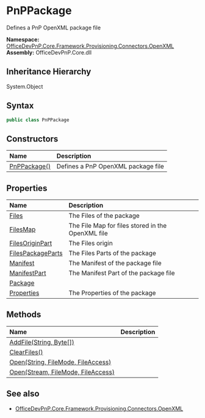 # PnPPackage
Defines a PnP OpenXML package file  

**Namespace:** [OfficeDevPnP.Core.Framework.Provisioning.Connectors.OpenXML](OfficeDevPnP.Core.Framework.Provisioning.Connectors.OpenXML.md)  
**Assembly:** OfficeDevPnP.Core.dll  
## Inheritance Hierarchy
System.Object  

## Syntax
```C#
public class PnPPackage
```
## Constructors
|**Name**|**Description**|
|:-----|:-----|
| [PnPPackage()](OfficeDevPnP.Core.Framework.Provisioning.Connectors.OpenXML.PnPPackage.ctor1.md) |  Defines a PnP OpenXML package file 
## Properties
|**Name**|**Description**|
|:-----|:-----|
| [Files](OfficeDevPnP.Core.Framework.Provisioning.Connectors.OpenXML.PnPPackage.Files.md) | The Files of the package
| [FilesMap](OfficeDevPnP.Core.Framework.Provisioning.Connectors.OpenXML.PnPPackage.FilesMap.md) | The File Map for files stored in the OpenXML file
| [FilesOriginPart](OfficeDevPnP.Core.Framework.Provisioning.Connectors.OpenXML.PnPPackage.FilesOriginPart.md) | The Files origin
| [FilesPackageParts](OfficeDevPnP.Core.Framework.Provisioning.Connectors.OpenXML.PnPPackage.FilesPackageParts.md) | The Files Parts of the package
| [Manifest](OfficeDevPnP.Core.Framework.Provisioning.Connectors.OpenXML.PnPPackage.Manifest.md) | The Manifest of the package file
| [ManifestPart](OfficeDevPnP.Core.Framework.Provisioning.Connectors.OpenXML.PnPPackage.ManifestPart.md) | The Manifest Part of the package file
| [Package](OfficeDevPnP.Core.Framework.Provisioning.Connectors.OpenXML.PnPPackage.Package.md) | 
| [Properties](OfficeDevPnP.Core.Framework.Provisioning.Connectors.OpenXML.PnPPackage.Properties.md) | The Properties of the package
## Methods
|**Name**|**Description**|
|:-----|:-----|
| [AddFile(String, Byte[])](OfficeDevPnP.Core.Framework.Provisioning.Connectors.OpenXML.PnPPackage.c1f2e4e7.md) | 
| [ClearFiles()](OfficeDevPnP.Core.Framework.Provisioning.Connectors.OpenXML.PnPPackage.8277ac85.md) | 
| [Open(String, FileMode, FileAccess)](OfficeDevPnP.Core.Framework.Provisioning.Connectors.OpenXML.PnPPackage.423b4a84.md) | 
| [Open(Stream, FileMode, FileAccess)](OfficeDevPnP.Core.Framework.Provisioning.Connectors.OpenXML.PnPPackage.fa8e8f48.md) | 
## See also
- [OfficeDevPnP.Core.Framework.Provisioning.Connectors.OpenXML](OfficeDevPnP.Core.Framework.Provisioning.Connectors.OpenXML.md)
